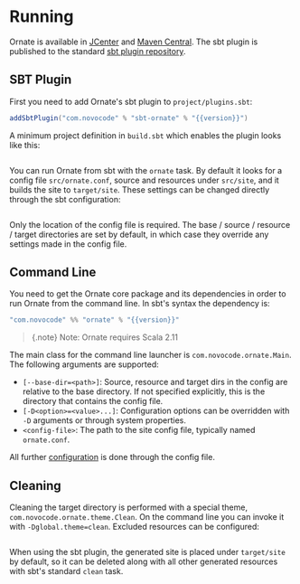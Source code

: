 # Running

Ornate is available in [JCenter](https://bintray.com/bintray/jcenter) and [Maven Central](http://search.maven.org/). The sbt plugin is published to the standard [sbt plugin repository](https://bintray.com/sbt/sbt-plugin-releases).

## SBT Plugin

First you need to add Ornate's sbt plugin to `project/plugins.sbt`:

```scala expandVars=true
addSbtPlugin("com.novocode" % "sbt-ornate" % "{{version}}")
```

A minimum project definition in `build.sbt` which enables the plugin looks like this:

```scala src=../../plugin/src/sbt-test/ornate/simple/build.sbt
```

You can run Ornate from sbt with the `ornate` task. By default it looks for a config file `src/ornate.conf`, source and resources under `src/site`, and it builds the site to `target/site`. These settings can be changed directly through the sbt configuration:

```scala src=../../plugin/src/main/scala/com/novocode/ornate/sbtplugin/OrnatePlugin.scala#--doc-plugin
```

Only the location of the config file is required. The base / source / resource / target directories are set by default, in which case they override any settings made in the config file.

## Command Line

You need to get the Ornate core package and its dependencies in order to run Ornate from the command line. In sbt's syntax the dependency is:

```scala expandVars=true
"com.novocode" %% "ornate" % "{{version}}"
```

> {.note}
> Note: Ornate requires Scala 2.11

The main class for the command line launcher is `com.novocode.ornate.Main`. The following arguments are supported:

- `[--base-dir=<path>]`: Source, resource and target dirs in the config are relative to the base directory. If not specified explicitly, this is the directory that contains the config file.
- `[-D<option>=<value>...]`: Configuration options can be overridden with `-D` arguments or through system properties.
- `<config-file>`: The path to the site config file, typically named `ornate.conf`.

All further [configuration](configuration.md) is done through the config file.

## Cleaning

Cleaning the target directory is performed with a special theme, `com.novocode.ornate.theme.Clean`. On the command line you can invoke it with `-Dglobal.theme=clean`. Excluded resources can be configured:

```yaml src=../../core/src/main/resources/ornate-reference.conf#--doc-clean-theme
```

When using the sbt plugin, the generated site is placed under `target/site` by default, so it can be deleted along with all other generated resources with sbt's standard `clean` task.
